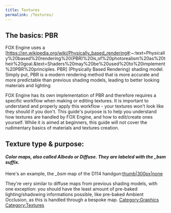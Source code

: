 ```yaml
---
title: Textures
permalink: /Textures/
---
```


## The basics: PBR

FOX Engine uses a
\[<https://en.wikipedia.org/wiki/Physically_based_rendering#>:\~:text=Physically%20based%20rendering%20(PBR)%20is,of%20photorealism%20as%20their%20goal.\&text=Shaders%20may%20be%20used%20to%20implement%20PBR%20principles.
PBR\] (Physically Based Rendering) shading model. Simply put, PBR is a
modern rendering method that is more accurate and more predictable than
previous shading models, leading to better looking materials and
lighting

FOX Engine has its own implementation of PBR and therefore requires a
specific workflow when making or editing textures. It is important to
understand and properly apply this workflow - your textures won't look
like they should if you don't. This guide's purpose is to help you
understand how textures are handled by FOX Engine, and how to
edit/create ones yourself. While it is aimed at beginners, this guide
will not cover the rudimentary basics of materials and textures
creation.

## Texture type & purpose:

#### ***Color maps, also called Albedo or Diffuse. They are labeled with the _bsm suffix.***

Here's an example, the *_bsm* map of the D114
handgun:[thumb|300px|none](/File:Hg00_main0_def_c00_bsm.jpg "wikilink")

They're very similar to diffuse maps from previous shading models, with
one exception: you should have the least amount of pre-baked
lighting/shadowing informations possible, like pre-baked Ambient
Occlusion, as this is handled through a bespoke map.
[Category:Graphics](/Category:Graphics "wikilink")
[Category:Textures](/Category:Textures "wikilink")